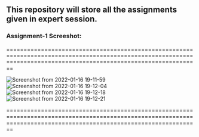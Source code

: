 ## This repository will store all the assignments given in expert session.

### Assignment-1 Screeshot:
====================================================================================================================================================================

![Screenshot from 2022-01-16 19-11-59](https://user-images.githubusercontent.com/71627585/149662869-4f063372-d857-41f5-b602-8c76dfd7a602.png)
![Screenshot from 2022-01-16 19-12-04](https://user-images.githubusercontent.com/71627585/149662870-899b79aa-7987-496d-9ba8-af78179ae937.png)
![Screenshot from 2022-01-16 19-12-18](https://user-images.githubusercontent.com/71627585/149662872-5c816daf-971b-4d55-b28b-d9555e60f1a1.png)
![Screenshot from 2022-01-16 19-12-21](https://user-images.githubusercontent.com/71627585/149662875-e85acc96-5831-431b-98e3-d93702e1f5cb.png)

====================================================================================================================================================================

